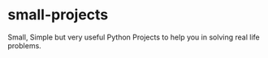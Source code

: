 # small-projects
Small, Simple but very useful Python Projects to help you in solving real life problems.
